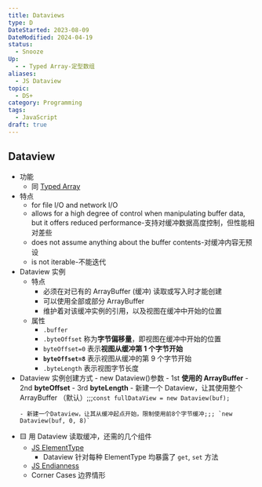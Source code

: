 ```yaml
---
title: Dataviews
type: D
DateStarted: 2023-08-09
DateModified: 2024-04-19
status:
  - Snooze
Up:
  - - Typed Array-定型数组
aliases:
  - JS Dataview
topic:
  - DS+
category: Programming
tags:
  - JavaScript
draft: true
---
```


## Dataview

- 功能
  - 同 [Typed Array](Typed-Array-定型数组)
- 特点
  - for file I/O and network I/O
  - allows for a high degree of control when manipulating buffer data, but it offers reduced performance-支持对缓冲数据高度控制，但性能相对差些
  - does not assume anything about the buffer contents-对缓冲内容无预设
  - is not iterable-不能迭代
- Dataview 实例
  - 特点
    - 必须在对已有的 ArrayBuffer (缓冲) 读取或写入时才能创建
    - 可以使用全部或部分 ArrayBuffer
    - 维护着对该缓冲实例的引用，以及视图在缓冲中开始的位置
  - 属性
    - `.buffer`
    - `.byteOffset` 称为**字节偏移量**，即视图在缓冲中开始的位置
    - `byteOffset=0` 表示**视图从缓冲第 1 个字节开始**
    - **`byteOffset=8`** 表示视图从缓冲的第 9 个字节开始
    - `.byteLength` 表示视图字节长度
- Dataview 实例创建方式 - new Dataview()参数 - 1st **使用的 ArrayBuffer** - 2nd **byteOffset** - 3rd **byteLength** - 新建一个 Dataview，让其使用整个 ArrayBuffer （默认）;;;`const fullDataView = new Dataview(buf);`
  <!--SR:!2023-08-21,6,250!2023-08-22,7,250-->
      - 新建一个Dataview，让其从缓冲起点开始，限制使用前8个字节缓冲;;; `new Dataview(buf, 0, 8)`
  <!--SR:!2023-08-23,8,250!2023-08-24,9,250-->
- 🟨 用 Dataview 读取缓冲，还需的几个组件
  - [JS ElementType](ElementType)
    - Dataview 针对每种 ElementType 均暴露了 `get`, `set` 方法
  - [JS Endianness](Endianness-字节序)
  - Corner Cases 边界情形
